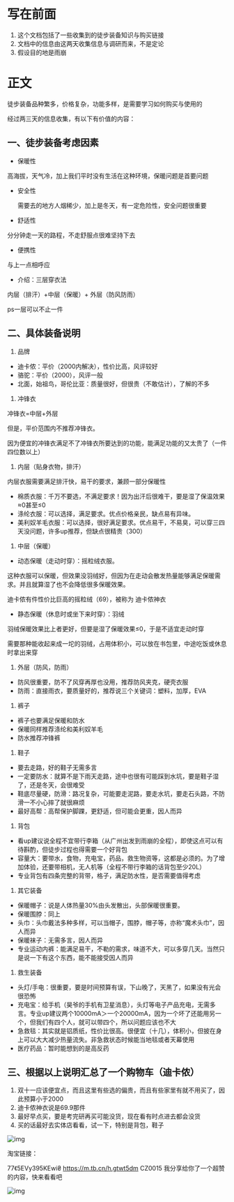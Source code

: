 # 写在前面

1. 这个文档包括了一些收集到的徒步装备知识与购买链接
2. 文档中的信息由这两天收集信息与调研而来，不是定论
3. 假设目的地是雨崩

# 正文

徒步装备品种繁多，价格复杂，功能多样，是需要学习如何购买与使用的

经过两三天的信息收集，有以下有价值的内容：

## 一、徒步装备考虑因素

- 保暖性

 高海拔，天气冷，加上我们平时没有生活在这种环境，保暖问题是首要问题

- 安全性

  需要去的地方人烟稀少，加上是冬天，有一定危险性，安全问题很重要

- 舒适性

分分钟走一天的路程，不走舒服点很难坚持下去

- 便携性

与上一点相呼应

- 介绍：三层穿衣法

内层（排汗）+中层（保暖）+ 外层（防风防雨）

ps一层可以不止一件

## 二、具体装备说明

1. 品牌

- 迪卡侬：平价（2000内解决），性价比高，风评较好
- 骆驼：平价（2000），风评一般
- 北面，始祖鸟，哥伦比亚：质量很好，但很贵（不敢估计），了解的不多

1. 冲锋衣

冲锋衣=中层+外层

但是，平价范围内不推荐冲锋衣。

因为便宜的冲锋衣满足不了冲锋衣所要达到的功能，能满足功能的又太贵了（一件四位数以上）

1. 内层（贴身衣物，排汗）

内层衣服需要满足排汗快，易干的要求，兼顾一部分保暖性

- 棉质衣服：千万不要选，不满足要求！因为出汗后很难干，要是湿了保温效果≈0甚至≤0
- 涤纶衣服：可以选择，满足要求。优点价格亲民，缺点易有异味。
- 美利奴羊毛衣服：可以选择，很好满足要求。优点易干，不易臭，可以穿三四天没问题，许多up推荐，但缺点很精贵（300）

1. 中层（保暖）

- 动态保暖（走动时穿）：摇粒绒衣服。

这种衣服可以保暖，但效果没羽绒好，但因为在走动会散发热量能够满足保暖需求。并且就算湿了也不会降低很多保暖效果。

迪卡侬有件性价比巨高的摇粒绒（69），被称为 迪卡侬神衣

- 静态保暖（休息时或坐下来时穿）：羽绒

羽绒保暖效果比上者更好，但要是湿了保暖效果≤0，于是不适宜走动时穿

需要那种能收起来成一坨的羽绒，占用体积小，可以放在书包里，中途吃饭或休息时拿出来穿

1. 外层（防风，防雨）

- 防风很重要，防不了风穿再厚也没用，推荐防风夹克，硬壳衣服
- 防雨：直接雨衣，要质量好的，推荐说三个关键词：塑料，加厚，EVA

1. 裤子

- 裤子也要满足保暖和防水
- 保暖同样推荐涤纶和美利奴羊毛
- 防水推荐冲锋裤

1. 鞋子

- 要去走路，好的鞋子无需多言
- 一定要防水：就算不是下雨天走路，途中也很有可能踩到水坑，要是鞋子湿了，还是冬天，会很难受
- 鞋底尽量硬，防滑：路况复杂，可能要走泥路，要走水坑，要走石头路，不防滑一不小心摔了就很麻烦
- 最好高帮：高帮保护脚踝，更舒适，但可能会更重，因人而异

1. 背包

- 看up建议说全程不宜带行李箱（从广州出发到雨崩的全程），即使这点可以有待斟酌，但徒步过程也得需要一个好背包
- 容量大：要带水，食物，充电宝，药品，救生物资等，这都是必须的。为了增加体验，还要带相机，无人机等（全程不带行李箱的话背包至少20L）
- 专业背包有四条完整的背带，格子，满足防水性，是否需要值得考虑

1. 其它装备

- 保暖帽子：说是人体热量30%由头发散出，头部保暖很重要。
- 保暖围脖：同上
- 头巾：头巾戴法多种多样，可以当帽子，围脖，帽子等，亦称“魔术头巾”，因人而异
- 保暖袜子：无需多言，因人而异
- 专业运动内裤：能满足易干，不勒的需求，味道不大，可以多穿几天。当然只是说一下有这个东西，能不能接受因人而异

1. 救生装备

- 头灯/手电：很重要，要是时间预算有误，下山晚了，天黑了，如果没有光会很恐怖
- 充电宝：给手机（昊爷的手机有卫星消息），头灯等电子产品充电，无需多言。专业up建议两个10000mA＞一个20000mA，因为一个坏了还能用另一个，但我们有四个人，就可以带四个，所以问题应该也不大
- 急救毯：其实就是铝质纸，性价比很高。很便宜（十几），体积小，但披在身上可以大大减少热量流失。非急救状态时候能当地毯或者天幕使用
- 医疗药品：暂时能想到的是高反药

## 三、根据以上说明汇总了一个购物车（迪卡侬）

1. 双十一应该便宜点，而且这里有些选的偏贵，而且有些家里有就不用买了，因此预算小于2000
2. 迪卡侬神衣说是69.9那件
3. 最好早点买，要是考完研再买可能没货，现在看有时点进去都会没货
4. 买的话最好去实体店看看，试一下，特别是背包，鞋子

![img](https://ccnmlpdynbie.feishu.cn/space/api/box/stream/download/asynccode/?code=NTNkZmYwOGVjMTM4ZDk1MWVlNGYyYTJlNTIwYzFjNzdfNlRja0ZRZHRXaFU5TGo2QVJwUDRCSEtobjR0cVFPV2NfVG9rZW46SG1Oc2J5cmVTb0V1ZHN4UUJBS2N5aGhYbkliXzE3MjgyMTg3Njc6MTcyODIyMjM2N19WNA)

淘宝链接：

77《5EVy395KEwi₴ https://m.tb.cn/h.gtwt5dm  CZ0015 我分享给你了一个超赞的内容，快来看看吧

![img](https://ccnmlpdynbie.feishu.cn/space/api/box/stream/download/asynccode/?code=M2JiYTBlNzgwNzNiMmNlMTgwMzM5Y2RhNDM1NjY1YWFfV0NZQWtRTzRZd2RaYVUwcnZTQzdKQlJENmNLMVVNc0JfVG9rZW46R2NBMWJtMkFhb1NZM3d4TGJtWmNZWGVJbjBkXzE3MjgyMTg3Njc6MTcyODIyMjM2N19WNA)